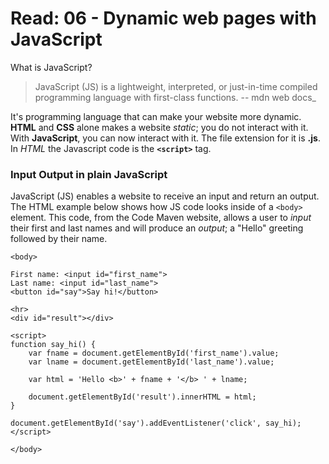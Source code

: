 # Read: 06 - Dynamic web pages with JavaScript

What is JavaScript? 

 >JavaScript (JS) is a lightweight, interpreted, or just-in-time compiled programming language with first-class functions. -- mdn web docs_
 
It's programming language that can make your website more dynamic. **HTML** and **CSS** alone makes a website *static*; you do not interact with it. With **JavaScript**, you can now interact with it. The file extension for it is **.js**. In *HTML* the Javascript code is the **`<script>`** tag.

### Input Output in plain JavaScript

JavaScript (JS) enables a website to receive an input and return an output. The HTML example below shows how JS code looks inside of a `<body>` element. This code, from the Code Maven website, allows a user to *input* their first and last names and will produce an *output*;
a "Hello" greeting followed by their name.

```
<body>
 
First name: <input id="first_name">
Last name: <input id="last_name">
<button id="say">Say hi!</button>
 
<hr>
<div id="result"></div>
 
<script>
function say_hi() {
    var fname = document.getElementById('first_name').value;
    var lname = document.getElementById('last_name').value;
 
    var html = 'Hello <b>' + fname + '</b> ' + lname;
 
    document.getElementById('result').innerHTML = html;
}
 
document.getElementById('say').addEventListener('click', say_hi);
</script>
 
</body>
```


